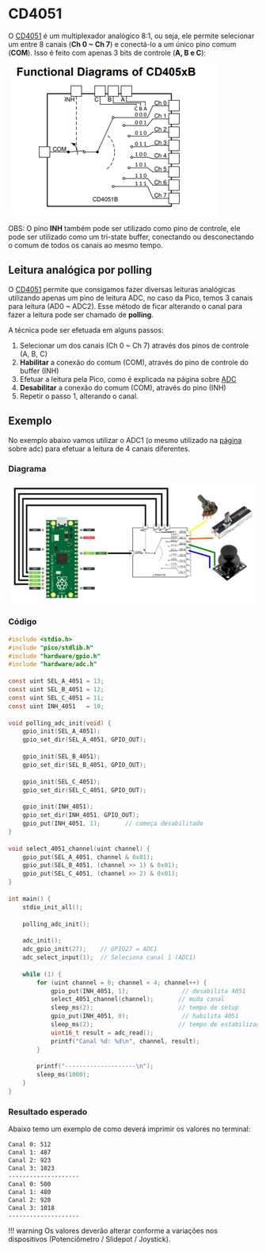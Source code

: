 # CD4051

O [CD4051](chrome-extension://efaidnbmnnnibpcajpcglclefindmkaj/https://www.ti.com/lit/ds/symlink/cd4051b.pdf) é um multiplexador analógico 8:1, ou seja, ele permite selecionar um entre 8 canais (**Ch 0 ~ Ch 7**) e conectá-lo a um único pino comum (**COM**). Isso é feito com apenas 3 bits de controle (**A, B e C**):

![](imgs-dispositivos/analogicos/CD4051_FunctionalDiagram.png)

OBS: O pino **INH** também pode ser utilizado como pino de controle, ele pode ser utilizado como um tri-state buffer, conectando ou desconectando o comum de todos os canais ao mesmo tempo.

## Leitura analógica por polling

O [CD4051](https://www.ti.com/lit/ds/symlink/cd4051b.pdf) permite que consigamos fazer diversas leituras analógicas utilizando apenas um pino de leitura ADC, no caso da Pico, temos 3 canais para leitura (AD0 ~ ADC2). Esse método de ficar alterando o canal para fazer a leitura pode ser chamado de __polling__.

A técnica pode ser efetuada em alguns passos:

1. Selecionar um dos canais (Ch 0 ~ Ch 7) através dos pinos de controle (A, B, C)
2. **Habilitar** a conexão do comum (COM), através do pino de controle do buffer (INH)
3. Efetuar a leitura pela Pico, como é explicada na página sobre [ADC](https://insper-embarcados.github.io/site/rp2040/rp2040-adc/)
4. **Desabilitar** a conexão do comum (COM), através do pino (INH)
5. Repetir o passo 1, alterando o canal.

## Exemplo

No exemplo abaixo vamos utilizar o ADC1 (o mesmo utilizado na [página](https://insper-embarcados.github.io/site/rp2040/rp2040-adc/) sobre adc) para efetuar a leitura de 4 canais diferentes.

### Diagrama

![](imgs-dispositivos/analogicos/CD4501_PICO.svg)

### Código

```c
#include <stdio.h>
#include "pico/stdlib.h"
#include "hardware/gpio.h"
#include "hardware/adc.h"

const uint SEL_A_4051 = 13;
const uint SEL_B_4051 = 12;
const uint SEL_C_4051 = 11;
const uint INH_4051   = 10;

void polling_adc_init(void) {
    gpio_init(SEL_A_4051);
    gpio_set_dir(SEL_A_4051, GPIO_OUT);

    gpio_init(SEL_B_4051);
    gpio_set_dir(SEL_B_4051, GPIO_OUT);

    gpio_init(SEL_C_4051); 
    gpio_set_dir(SEL_C_4051, GPIO_OUT);

    gpio_init(INH_4051);         
    gpio_set_dir(INH_4051, GPIO_OUT);
    gpio_put(INH_4051, 1);       // começa desabilitado
}

void select_4051_channel(uint channel) {
    gpio_put(SEL_A_4051, channel & 0x01);
    gpio_put(SEL_B_4051, (channel >> 1) & 0x01);
    gpio_put(SEL_C_4051, (channel >> 2) & 0x01);
}

int main() {
    stdio_init_all();

    polling_adc_init();

    adc_init();
    adc_gpio_init(27);    // GPIO27 = ADC1
    adc_select_input(1);  // Seleciona canal 1 (ADC1)

    while (1) {
        for (uint channel = 0; channel < 4; channel++) {
            gpio_put(INH_4051, 1);               // desabilita 4051
            select_4051_channel(channel);       // muda canal
            sleep_ms(2);                        // tempo de setup
            gpio_put(INH_4051, 0);               // habilita 4051
            sleep_ms(2);                        // tempo de estabilização
            uint16_t result = adc_read();
            printf("Canal %d: %d\n", channel, result);
        }

        printf("--------------------\n");
        sleep_ms(1000);
    }
}
```

### Resultado esperado

Abaixo temo um exemplo de como deverá imprimir os valores no terminal:


```
Canal 0: 512
Canal 1: 487
Canal 2: 923
Canal 3: 1023
--------------------
Canal 0: 500
Canal 1: 480
Canal 2: 920
Canal 3: 1018
--------------------
```

!!! warning
	Os valores deverão alterar conforme a variações nos dispositivos (Potenciômetro / Slidepot / Joystick).
